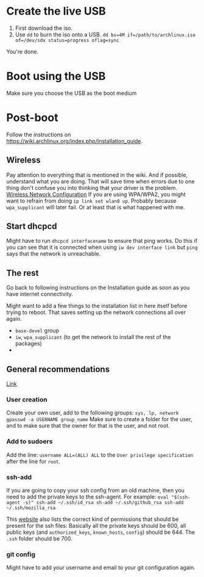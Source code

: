 # Create the live USB
1. First download the iso.
2. Use `dd` to burn the iso onto a USB.
   `dd bs=4M if=/path/to/archlinux.iso of=/dev/sdx status=progress oflag=sync`

You're done.

# Boot using the USB
Make sure you choose the USB as the boot medium

# Post-boot
Follow the instructions on https://wiki.archlinux.org/index.php/Installation_guide.

## Wireless
Pay attention to everything that is mentioned in the wiki. And if possible, understand what you are doing. That will save time when errors due to one thing don't confuse you into thinking that your driver is the problem.
[Wireless Network Configuration](https://wiki.archlinux.org/index.php/Wireless_network_configuration)
If you are using WPA/WPA2, you might want to refrain from doing `ip link set wlan0 up`. Probably because `wpa_supplicant` will later fail. Or at least that is what happened with me.

## Start dhcpcd
Might have to run `dhcpcd interfacename` to ensure that ping works. Do this if you can see that it is connected when using `iw dev interface link` but `ping` says that the network is unreachable.

## The rest
Go back to following instructions on the Installation guide as soon as you have internet connectivity.

Might want to add a few things to the installation list in here itself before trying to reboot. That saves setting up the network connections all over again.

* `base-devel` group
* `iw`, `wpa_supplicant` (to get the network to install the rest of the packages)
* 

## General recommendations
[Link](https://wiki.archlinux.org/index.php/General_recommendations)

### User creation
Create your own user, add to the following groups: `sys, lp, network`
    `gpasswd -a USERNAME group_name`
Make sure to create a folder for the user, and to make sure that the owner for that is the user, and not root.

### Add to sudoers
Add the line: `username ALL=(ALL) ALL` to the `User privilege specification` after the line for `root`.

### ssh-add
If you are going to copy your ssh config from an old machine, then you need to add the private keys to the ssh-agent. For example:
`eval "$(ssh-agent -s)"
ssh-add ~/.ssh/id_rsa
sh-add ~/.ssh/github_rsa
ssh-add ~/.ssh/mozilla_rsa`

This [website](https://gist.github.com/grenade/6318301) also lists the correct kind of permissions that should be present for the ssh files: 
Basically all the private keys should be 600, all public keys (and `authorized_keys`, `known_hosts`, `config`) should be 644. The `.ssh` folder should be 700.

### git config
Might have to add your username and email to your git configuration again.
